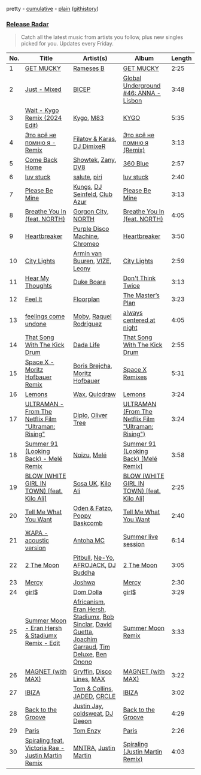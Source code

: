 pretty - [cumulative](/playlists/cumulative/Release%20Radar.md) - [plain](/playlists/plain/37i9dQZEVXbsudmxBFKW7G) ([githistory](https://github.githistory.xyz/vitokorn/spotify-playlist-archive/blob/master/playlists/plain/37i9dQZEVXbsudmxBFKW7G))
### [Release Radar](https://open.spotify.com/playlist/37i9dQZEVXbsudmxBFKW7G)

> Catch all the latest music from artists you follow, plus new singles picked for you. Updates every Friday.

| No. | Title | Artist(s) | Album | Length |
|---|---|---|---|---|
| 1 | [GET MUCKY](https://open.spotify.com/track/1r9fNFOCr8eW7JHIJKoqsh) | [Rameses B](https://open.spotify.com/artist/06EfEcjc0vdvI6VNL0soIO) | [GET MUCKY](https://open.spotify.com/album/6aR6aiYCoorj34c9sr6P76) | 2:25 |
| 2 | [Just - Mixed](https://open.spotify.com/track/57CnPJ6fGF5LYPOCTMtVzq) | [BICEP](https://open.spotify.com/artist/73A3bLnfnz5BoQjb4gNCga) | [Global Underground #46: ANNA - Lisbon](https://open.spotify.com/album/3yLFAvONNAOKGodAW4QOOl) | 3:48 |
| 3 | [Wait - Kygo Remix (2024 Edit)](https://open.spotify.com/track/1mshGixz5e5ZXIUmeaDnWd) | [Kygo](https://open.spotify.com/artist/23fqKkggKUBHNkbKtXEls4), [M83](https://open.spotify.com/artist/63MQldklfxkjYDoUE4Tppz) | [KYGO](https://open.spotify.com/album/5BrjR0P59l9SsbODztqs3q) | 5:35 |
| 4 | [Это всё не помню я - Remix](https://open.spotify.com/track/5nx3ABnJTrASsoyny47Z05) | [Filatov & Karas](https://open.spotify.com/artist/5NW2uPFatEKjZQ5gpWD8HO), [DJ DimixeR](https://open.spotify.com/artist/4ct46r2TLbnm4Hw3jGQEok) | [Это всё не помню я (Remix)](https://open.spotify.com/album/5v64nMQsLdIY0rm8fi8sED) | 3:13 |
| 5 | [Come Back Home](https://open.spotify.com/track/0B2ZbGyryoEAmSmRbHndPp) | [Showtek](https://open.spotify.com/artist/3gk0OYeLFWYupGFRHqLSR7), [Zany](https://open.spotify.com/artist/5lHeHJPYUJdDBXIApseBwO), [DV8](https://open.spotify.com/artist/3C2rdG9aJ0CBfFSKmdzcTf) | [360 Blue](https://open.spotify.com/album/2IUxfPuDJcugI2bwbt6fLv) | 2:57 |
| 6 | [luv stuck](https://open.spotify.com/track/6IVLo37kObJF38G7LaJUnt) | [salute](https://open.spotify.com/artist/1np8xozf7ATJZDi9JX8Dx5), [piri](https://open.spotify.com/artist/4DpmPt7gfAAq7WEx0E1X8s) | [luv stuck](https://open.spotify.com/album/3X9OuVXE4JevSJTGAG1sg5) | 2:40 |
| 7 | [Please Be Mine](https://open.spotify.com/track/6S5dsmCHrJccV7gK5frnxy) | [Kungs](https://open.spotify.com/artist/7keGfmQR4X5w0two1xKZ7d), [DJ Seinfeld](https://open.spotify.com/artist/37YzpfBeFju8QRZ3g0Ha1Q), [Club Azur](https://open.spotify.com/artist/7HjhcFRLzzNysy05pyufdh) | [Please Be Mine](https://open.spotify.com/album/3wA7Go5n1saPzSPAzHN4B8) | 3:13 |
| 8 | [Breathe You In (feat. NORTH)](https://open.spotify.com/track/2lvhedsuMeJOHvbY9zKJrh) | [Gorgon City](https://open.spotify.com/artist/4VNQWV2y1E97Eqo2D5UTjx), [NORTH](https://open.spotify.com/artist/5VgqZF1Hh98txNLr04HUVc) | [Breathe You In (feat. NORTH)](https://open.spotify.com/album/31dM03FKgA4HluFTPiN2r5) | 4:05 |
| 9 | [Heartbreaker](https://open.spotify.com/track/35kNHTPFci21ZMwL7njQB9) | [Purple Disco Machine](https://open.spotify.com/artist/2WBJQGf1bT1kxuoqziH5g4), [Chromeo](https://open.spotify.com/artist/2mV8aJphiSHYJf43DxL7Gt) | [Heartbreaker](https://open.spotify.com/album/0P0VBIrpCxyu6TxMwHUtAl) | 3:50 |
| 10 | [City Lights](https://open.spotify.com/track/4xbWpxytVsi5CnjdskSALc) | [Armin van Buuren](https://open.spotify.com/artist/0SfsnGyD8FpIN4U4WCkBZ5), [VIZE](https://open.spotify.com/artist/09agIJMxCD2k87ys9Al0f0), [Leony](https://open.spotify.com/artist/2NpPlwwDVYR5dIj0F31EcC) | [City Lights](https://open.spotify.com/album/2ZqSFm2JHmP0kaNWXU4nhw) | 2:59 |
| 11 | [Hear My Thoughts](https://open.spotify.com/track/4fN7iPkf9P3OjEZg8InMnQ) | [Duke Boara](https://open.spotify.com/artist/6EL8x2zkCRGzb32jvrSI56) | [Don't Think Twice](https://open.spotify.com/album/0b11VqCwtZ3LMf6a8GkLvf) | 3:13 |
| 12 | [Feel It](https://open.spotify.com/track/1HFhFHvTiBKVJx8zF1kgrA) | [Floorplan](https://open.spotify.com/artist/0RBnTX5xoVa1bDYt9Qbies) | [The Master’s Plan](https://open.spotify.com/album/5i96LUJSu8RuoBRNRL1kyK) | 3:23 |
| 13 | [feelings come undone](https://open.spotify.com/track/6ac9BW8zBHo2vhUVkswM9o) | [Moby](https://open.spotify.com/artist/3OsRAKCvk37zwYcnzRf5XF), [Raquel Rodriguez](https://open.spotify.com/artist/7CPwAwFBnruFlDqUQCrM1Q) | [always centered at night](https://open.spotify.com/album/6Q9F246p5fOQzz8tts4ylS) | 4:05 |
| 14 | [That Song With The Kick Drum](https://open.spotify.com/track/5TO3kVu0IMPs9KGDUkprjK) | [Dada Life](https://open.spotify.com/artist/00sAT5YX8W3xNd1EuqyHw9) | [That Song With The Kick Drum](https://open.spotify.com/album/6piLxUrATeF7bybEoqvzys) | 2:55 |
| 15 | [Space X - Moritz Hofbauer Remix](https://open.spotify.com/track/2sSmDApYtBmwz8DHQTPbJg) | [Boris Brejcha](https://open.spotify.com/artist/6caPJFLv1wesmM7gwK1ACy), [Moritz Hofbauer](https://open.spotify.com/artist/6PIxyj355iDhl3wQSsHXPE) | [Space X Remixes](https://open.spotify.com/album/5Ot6YhSxroVnlszZrgx9Q1) | 5:31 |
| 16 | [Lemons](https://open.spotify.com/track/4aePYLeftWwSrVGVtBVA1v) | [Wax](https://open.spotify.com/artist/36kzCQhGfJzrLuZzrHweNV), [Quicdraw](https://open.spotify.com/artist/0IyFO6QAx0fT29TuT9AyCQ) | [Lemons](https://open.spotify.com/album/4CYg6XtJs56jEQ1vzDSvAd) | 3:24 |
| 17 | [ULTRAMAN - From The Netflix Film "Ultraman: Rising"](https://open.spotify.com/track/6qjUr0g56tRAWRdQ3IQYdL) | [Diplo](https://open.spotify.com/artist/5fMUXHkw8R8eOP2RNVYEZX), [Oliver Tree](https://open.spotify.com/artist/6TLwD7HPWuiOzvXEa3oCNe) | [ULTRAMAN (From The Netflix Film "Ultraman: Rising")](https://open.spotify.com/album/7rZoGRmY7hcAlozzSEdjJH) | 3:24 |
| 18 | [Summer 91 (Looking Back) - Melé Remix](https://open.spotify.com/track/70MQQkySGOqnw9Fr0J02KJ) | [Noizu](https://open.spotify.com/artist/3VRyybsQu0MDG0F2LBxnv7), [Melé](https://open.spotify.com/artist/6EZO7Baz0SIFskWTO1GHqX) | [Summer 91 (Looking Back) [Melé Remix]](https://open.spotify.com/album/4GVyEqaNZPX3CHRyMHlk8T) | 3:58 |
| 19 | [BLOW (WHITE GIRL IN TOWN) [feat. Kilo Ali]](https://open.spotify.com/track/52r4FYDc8x1DlWt6x2vuiT) | [Sosa UK](https://open.spotify.com/artist/3JlN0MeWVJq0vjvsvWCRZ5), [Kilo Ali](https://open.spotify.com/artist/6qbmEw8JjPrPV4HknWp0O1) | [BLOW (WHITE GIRL IN TOWN) [feat. Kilo Ali]](https://open.spotify.com/album/3XqYLQXudPtDBs73gZYLQG) | 2:25 |
| 20 | [Tell Me What You Want](https://open.spotify.com/track/6MRUQNjaUud1TiFBRV8HNq) | [Oden & Fatzo](https://open.spotify.com/artist/2YEnrpAWWaNRFumgde1lLH), [Poppy Baskcomb](https://open.spotify.com/artist/4STmXOXUF3UieHU46NWLVt) | [Tell Me What You Want](https://open.spotify.com/album/4rd5c66hQdMosQrB7O7zHi) | 2:40 |
| 21 | [ЖАРА - acoustic version](https://open.spotify.com/track/6WIN7guiv8W5Zl11JpTTdj) | [Antoha MC](https://open.spotify.com/artist/6OqmKFaRcw0f23m5PQ9CrL) | [Summer live session](https://open.spotify.com/album/7pn6p8inNsigQRXFxARZNp) | 6:14 |
| 22 | [2 The Moon](https://open.spotify.com/track/5fbigfxYwz6fGGxe8Py57t) | [Pitbull](https://open.spotify.com/artist/0TnOYISbd1XYRBk9myaseg), [Ne-Yo](https://open.spotify.com/artist/21E3waRsmPlU7jZsS13rcj), [AFROJACK](https://open.spotify.com/artist/4D75GcNG95ebPtNvoNVXhz), [DJ Buddha](https://open.spotify.com/artist/2m7JzVtYyAwdU0CnET9IvA) | [2 The Moon](https://open.spotify.com/album/4jl6uAmBT25q5BtSxz2rRZ) | 3:05 |
| 23 | [Mercy](https://open.spotify.com/track/6u1BgjotlF5sUwMvpTqtdA) | [Joshwa](https://open.spotify.com/artist/1PzAgFVk9v8cxn9flrqrv5) | [Mercy](https://open.spotify.com/album/3oM67ehG9IkPgF8JqQVPLl) | 2:30 |
| 24 | [girl$](https://open.spotify.com/track/46N3FCKFABRjNoNBVq4osr) | [Dom Dolla](https://open.spotify.com/artist/205i7E8fNVfojowcQSfK9m) | [girl$](https://open.spotify.com/album/5a9XC3rwRYjos3SaTRM1uc) | 3:29 |
| 25 | [Summer Moon - Eran Hersh & Stadiumx Remix - Edit](https://open.spotify.com/track/689ghDMwOpD5J4t0NjjJtm) | [Africanism](https://open.spotify.com/artist/3E9XtGFNNweLtiR8y5aZO5), [Eran Hersh](https://open.spotify.com/artist/5cqctR1IEdc11lN3KEmoGW), [Stadiumx](https://open.spotify.com/artist/0DRf6JJDQnRnz0Yp209CmH), [Bob Sinclar](https://open.spotify.com/artist/5YFS41yoX0YuFY39fq21oN), [David Guetta](https://open.spotify.com/artist/1Cs0zKBU1kc0i8ypK3B9ai), [Joachim Garraud](https://open.spotify.com/artist/4EhiIwwMPecLznwn87sRw2), [Tim Deluxe](https://open.spotify.com/artist/7mEVrXcsq3PjsKT3BXnhp0), [Ben Onono](https://open.spotify.com/artist/51aVjCscbm1uAAgyfd7JOb) | [Summer Moon Remix](https://open.spotify.com/album/3kTUJB513TveXkmFPQ1HES) | 3:33 |
| 26 | [MAGNET (with MAX)](https://open.spotify.com/track/7yaU5ku53ZS7bmivN9ZYzg) | [Gryffin](https://open.spotify.com/artist/2ZRQcIgzPCVaT9XKhXZIzh), [Disco Lines](https://open.spotify.com/artist/5Kmr0b3ip8g9P2i0dLTC3Z), [MAX](https://open.spotify.com/artist/1bqxdqvUtPWZri43cKHac8) | [MAGNET (with MAX)](https://open.spotify.com/album/27RxJ1eplbfpUmIX529vcu) | 3:22 |
| 27 | [IBIZA](https://open.spotify.com/track/2UWGoFGAYstslkTzLnHLXq) | [Tom & Collins](https://open.spotify.com/artist/1XU5MjR4kex9BGyY4UMtta), [JADED](https://open.spotify.com/artist/6tCJN1fQNdFCEaOa8Da9Wf), [CRCLE](https://open.spotify.com/artist/0XDbOisy0qfOYDjqLLftvS) | [IBIZA](https://open.spotify.com/album/31czGIdxfoex2L6hGzZGy8) | 3:02 |
| 28 | [Back to the Groove](https://open.spotify.com/track/09dIt3kc9kPHNpQB3fDGGK) | [Justin Jay](https://open.spotify.com/artist/5k5eiijuHxrGwXp2Pz37GZ), [coldsweat](https://open.spotify.com/artist/2bx8wO19oWkzkhO1hD8OTK), [DJ Deeon](https://open.spotify.com/artist/5wY9R35VmZOg7NxQvKJXdH) | [Back to the Groove](https://open.spotify.com/album/0pNHGxI6N5so9S9hOFwgUR) | 4:29 |
| 29 | [Paris](https://open.spotify.com/track/17mnuzuIFPEmrDciyrmdfR) | [Tom Enzy](https://open.spotify.com/artist/6Nva7JhU0nL9SZ8ZvJni6O) | [Paris](https://open.spotify.com/album/3mgsIkjobWlfq3sxanDdrH) | 2:26 |
| 30 | [Spiraling feat. Victoria Rae - Justin Martin Remix](https://open.spotify.com/track/2BDktvuEbGrPC5hRRbWTTN) | [MNTRA](https://open.spotify.com/artist/5F3sVzbqKv9DqQjt6gAXlM), [Justin Martin](https://open.spotify.com/artist/4FN8WHqUbwkd97WEjoCu7B) | [Spiraling (Justin Martin Remix)](https://open.spotify.com/album/3uzcjEOvLKrhTFapTv1YFM) | 4:03 |